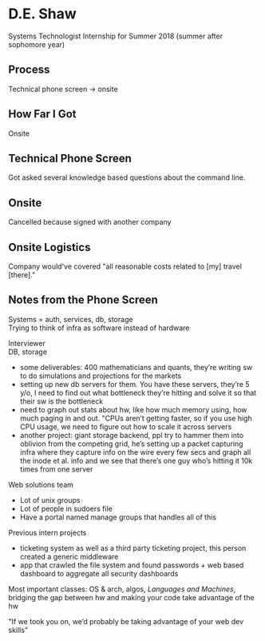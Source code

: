 # D.E. Shaw
Systems Technologist Internship for Summer 2018 (summer after sophomore year)

## Process
Technical phone screen -> onsite

## How Far I Got
Onsite

## Technical Phone Screen
Got asked several knowledge based questions about the command line.

## Onsite 
Cancelled because signed with another company

## Onsite Logistics
Company would've covered "all reasonable costs related to [my] travel [there]."

## Notes from the Phone Screen
Systems = auth, services, db, storage  
Trying to think of infra as software instead of hardware

Interviewer  
DB, storage  
- some deliverables: 400 mathematicians and quants, they’re writing sw to do
simulations and projections for the markets 
- setting up new db servers for them. You have these servers, they’re 5 y/o, I
need to find out what bottleneck they’re hitting and solve it so that their sw
is the bottleneck 
- need to graph out stats about hw, like how much memory using, how much paging
in and out. "CPUs aren’t getting faster, so if you use high CPU usage, we need
to figure out how to scale it across servers 
- another project: giant storage backend, ppl try to hammer them into oblivion
from the competing grid, he’s setting up a packet capturing infra where they
capture info on the wire every few secs and graph all the inode et al. info and
we see that there’s one guy who’s hitting it 10k times from one server

Web solutions team
- Lot of unix groups
- Lot of people in sudoers file
- Have a portal named manage groups that handles all of this

Previous intern projects
- ticketing system as well as a third party ticketing project, this person
created a generic middleware
- app that crawled the file system and found passwords + web based dashboard to
aggregate all security dashboards

Most important classes: OS & arch, algos, _Languages and Machines_, bridging
the gap between hw and making your code take advantage of the hw

"If we took you on, we’d probably be taking advantage of your web dev skills"
